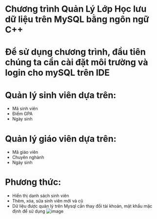 # Chương trình  Quản Lý Lớp Học lưu dữ liệu trên MySQL bằng ngôn ngữ C++

# Để sử dụng chương trình, đầu tiên chúng ta cần cài đặt môi trường và login cho mySQL trên IDE

# Quản lý sinh viên dựa trên:
- Mã sinh viên
- Điểm GPA
- Ngày sinh 
# Quản lý giáo viên dựa trên:
- Mã giáo viên
- Chuyên nghành
- Ngày sinh
# Phương thức:
- Hiển thị danh sách sinh viên
- Thêm, xóa, sửa sinh viên mới và cũ
- Dữ liệu được quản lý trên Mysql cần thay đổi tài khoản, mật khẩu mặc định để sử dụng
![image](https://github.com/user-attachments/assets/3f5ee512-e751-4a95-a33f-989d1317fe5e)
